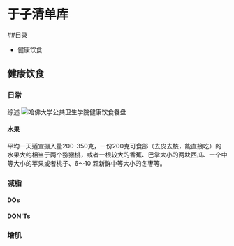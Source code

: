# 于子清单库
##目录
- 健康饮食



## 健康饮食
### 日常
综述
![哈佛大学公共卫生学院健康饮食餐盘]()



#### 水果
平均一天适宜摄入量200-350克，一份200克可食部（去皮去核，能直接吃）的水果大约相当于两个猕猴桃，或者一根较大的香蕉、巴掌大小的两块西瓜、一个中等大小的苹果或者桃子、6～10 颗新鲜中等大小的冬枣等。








### 减脂
#### DOs


#### DON'Ts




### 增肌




